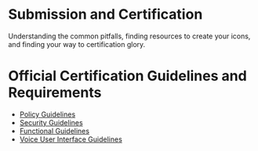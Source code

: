 # Submission and Certification

Understanding the common pitfalls, finding resources to create your icons, and finding your way to certification glory.

# Official Certification Guidelines and Requirements
* [Policy Guidelines](https://github.com/jeffblankenburg/alexa/blob/master/start_here/certification/policy.md)
* [Security Guidelines](https://github.com/jeffblankenburg/alexa/blob/master/start_here/certification/security.md)
* [Functional Guidelines](https://github.com/jeffblankenburg/alexa/blob/master/start_here/certification/functional.md)
* [Voice User Interface Guidelines](https://github.com/jeffblankenburg/alexa/blob/master/start_here/certification/voice_user_interface.md)

